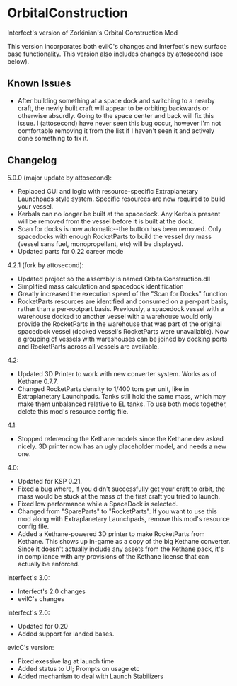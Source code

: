 OrbitalConstruction
===================

Interfect's version of Zorkinian's Orbital Construction Mod

This version incorporates both evilC's changes and Interfect's new surface base functionality. This version also includes changes by attosecond (see below).

Known Issues
------------

* After building something at a space dock and switching to a nearby craft, the newly built craft will appear to be orbiting backwards or otherwise absurdly. Going to the space center and back will fix this issue. I (attosecond) have never seen this bug occur, however I'm not comfortable removing it from the list if I haven't seen it and actively done something to fix it.

Changelog
---------

5.0.0 (major update by attosecond):
* Replaced GUI and logic with resource-specific Extraplanetary Launchpads style system. Specific resources are now required to build your vessel.
* Kerbals can no longer be built at the spacedock. Any Kerbals present will be removed from the vessel before it is built at the dock.
* Scan for docks is now automatic--the button has been removed. Only spacedocks with enough RocketParts to build the vessel dry mass (vessel sans fuel, monopropellant, etc) will be displayed.
* Updated parts for 0.22 career mode

4.2.1 (fork by attosecond):
* Updated project so the assembly is named OrbitalConstruction.dll
* Simplified mass calculation and spacedock identification
* Greatly increased the execution speed of the "Scan for Docks" function
* RocketParts resources are identified and consumed on a per-part basis, rather than a per-rootpart basis. Previously, a spacedock vessel with a warehouse docked to another vessel with a warehouse would only provide the RocketParts in the warehouse that was part of the original spacedock vessel (docked vessel's RocketParts were unavailable). Now a grouping of vessels with wareshouses can be joined by docking ports and RocketParts across all vessels are available.

4.2:
* Updated 3D Printer to work with new converter system. Works as of Kethane 0.7.7.
* Changed RocketParts density to 1/400 tons per unit, like in Extraplanetary Launchpads. Tanks still hold the same mass, which may make them unbalanced relative to EL tanks. To use both mods together, delete this mod's resource config file.

4.1:
* Stopped referencing the Kethane models since the Kethane dev asked nicely. 3D printer now has an ugly placeholder model, and needs a new one.

4.0:

* Updated for KSP 0.21.
* Fixed a bug where, if you didn't successfully get your craft to orbit, the mass would be stuck at the mass of the first craft you tried to launch.
* Fixed low performance while a SpaceDock is selected.
* Changed from "SpareParts" to "RocketParts". If you want to use this mod along with Extraplanetary Launchpads, remove this mod's resource config file.
* Added a Kethane-powered 3D printer to make RocketParts from Kethane. This shows up in-game as a copy of the big Kethane converter. Since it doesn't actually include any assets from the Kethane pack, it's in compliance with any provisions of the Kethane license that can actually be enforced.

interfect's 3.0:

* Interfect's 2.0 changes
* evilC's changes

interfect's 2.0:

* Updated for 0.20
* Added support for landed bases.

evicC's version:

* Fixed exessive lag at launch time
* Added status to UI; Prompts on usage etc
* Added mechanism to deal with Launch Stabilizers
